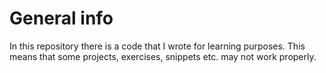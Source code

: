 # General info
In this repository there is a code that I wrote for learning purposes. This means that some projects, exercises, snippets etc. may not work properly.
